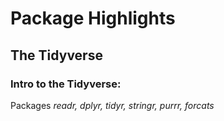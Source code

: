# Package Highlights

## The Tidyverse
### Intro to the Tidyverse: 
Packages *readr, dplyr, tidyr, stringr, purrr, forcats*
